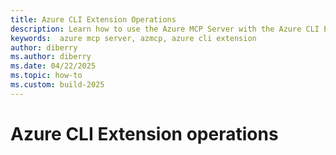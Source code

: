 ```yaml
---
title: Azure CLI Extension Operations
description: Learn how to use the Azure MCP Server with the Azure CLI Extension.
keywords:  azure mcp server, azmcp, azure cli extension
author: diberry
ms.author: diberry
ms.date: 04/22/2025
ms.topic: how-to
ms.custom: build-2025
---
```


# Azure CLI Extension operations